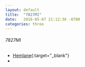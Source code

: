 ```yaml
---
layout: default
title:  "7827MI"
date:   2016-05-07 21:12:38 -0700
categories: three
---
```

###### 7827MI
*   [Hemlane](https://www.hemlane.com/dashboard/tenant/){:target="_blank"}
*
